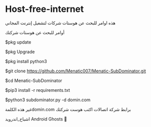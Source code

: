 # Host-free-internet
هذه اوامر للبحث عن هوستات شركات لتشغيل إنترنت المجاني


أوامر للبحث عن هوستات شركتك

$pkg update

$pkg Upgrade

$pkg install python3

$git clone https://github.com/Menatic007/Menatic-SubDominator.git


$cd Menatic-SubDominator


$pip3 install -r requirements.txt


$python3 subdominator.py -d domin.com

غير هذه الكلمةdomin.com برابط شركة اتصالات
اكتب هوست شركتك

اشباح_اندرويد
Android Ghosts 👻 
